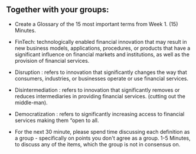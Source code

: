 
## Together with your groups:

 - Create a Glossary of the 15 most important terms from Week 1.
(15) Minutes.

- FinTech:
technologically enabled financial innovation that may result in new business models, applications, procedures, or products that have a significant influence on financial markets and institutions, as well as the provision of financial services.

- Disruption : 
refers to innovation that significantly changes the way that consumers, industries, or businesses operate or use financial services.

- Disintermediation : 
refers to innovation that significantly removes or reduces intermediaries in providing financial services. (cutting out the middle-man).

- Democratization : 
refers to significantly increasing access to financial services making them “open to all.


 - For the next 30 minute, please spend time discussing each definition as a group - specifically on points you don't agree as a group.
1-5 Minutes, to discuss any of the items, which the group is not in consensus on.
